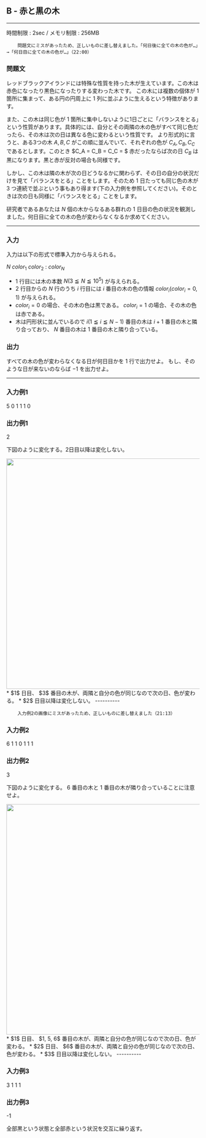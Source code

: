 ## B - 赤と黒の木

----------

時間制限 : 2sec / メモリ制限 : 256MB


        問題文にミスがあったため、正しいものに差し替えました。「何日後に全ての木の色が…」→「何日目に全ての木の色が…」（22:00）
    

### 問題文

レッドブラックアイランドには特殊な性質を持った木が生えています。この木は赤色になったり黒色になったりする変わった木です。
                この木には複数の個体が $1$ 箇所に集まって、ある円の円周上に $1$ 列に並ぶように生えるという特徴があります。

また、この木は同じ色が $1$ 箇所に集中しないように$1$日ごとに「バランスをとる」という性質があります。具体的には、自分とその両隣の木の色がすべて同じ色だったら、その木は次の日は異なる色に変わるという性質です。
                より形式的に言うと、ある3つの木 $A, B,C$ がこの順に並んでいて、それぞれの色が $C_A, C_B, C_C$ であるとします。このとき $C_A = C_B = C_C = $ 赤だったならば次の日 $C_B$ は黒になります。黒と赤が反対の場合も同様です。

しかし、この木は隣の木が次の日どうなるかに関わらず、その日の自分の状況だけを見て「バランスをとる」ことをします。そのため $1$ 日たっても同じ色の木が $3$ つ連続で並ぶという事もあり得ます(下の入力例を参照してください)。そのときは次の日も同様に「バランスをとる」ことをします。

研究者であるあなたは $N$ 個の木からなるある群れの $1$ 日目の色の状況を観測しました。何日目に全ての木の色が変わらなくなるか求めてください。

----------

### 入力

入力は以下の形式で標準入力から与えられる。

>
$N$
$color_1$
$color_2$
:
$color_N$


* $1$ 行目には木の本数 $N (3 ≦ N ≦ 10^5)$ が与えられる。
* $2$ 行目からの $N$ 行のうち $i$ 行目には $i$ 番目の木の色の情報 $color_i (color_i = 0, 1)$ が与えられる。
* $color_i = 0$ の場合、その木の色は黒である。 $color_i = 1$ の場合、その木の色は赤である。
* 木は円形状に並んでいるので $i(1 ≦ i ≦ N - 1)$ 番目の木は $i + 1$ 番目の木と隣り合っており、 $N$ 番目の木は $1$ 番目の木と隣り合っている。
### 出力

すべての木の色が変わらなくなる日が何日目かを $1$ 行で出力せよ。
                    もし、そのような日が来ないのならば $-1$ を出力せよ。

----------

### 入力例1

>
5
0
1
1
1
0


### 出力例1

>
2


下図のように変化する。2日目以降は変化しない。

<img src="/img/arc/024/2-1.png" width="600px">
</img>* $1$ 日目、 $3$ 番目の木が、両隣と自分の色が同じなので次の日、色が変わる。
* $2$ 日目以降は変化しない。
----------


        入力例2の画像にミスがあったため、正しいものに差し替えました（21:13）
    

### 入力例2

>
6
1
1
0
1
1
1


### 出力例2

>
3


下図のように変化する。 $6$ 番目の木と $1$ 番目の木が隣り合っていることに注意せよ。

<img src="/img/arc/024/2-2.png" width="600px">
</img>* $1$ 日目、 $1, 5, 6$ 番目の木が、両隣と自分の色が同じなので次の日、色が変わる。
* $2$ 日目、 $6$ 番目の木が、両隣と自分の色が同じなので次の日、色が変わる。
* $3$ 日目以降は変化しない。
----------

### 入力例3

>
3
1
1
1


### 出力例3

>
-1


全部黒という状態と全部赤という状況を交互に繰り返す。

